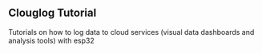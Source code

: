 <article>
	<h1>Clouglog Tutorial</h1>
	<p>Tutorials on how to log data to cloud services (visual data dashboards and analysis tools) with esp32</p>
</article>